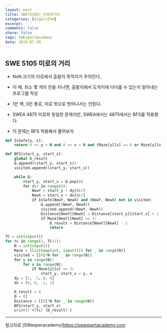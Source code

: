 ```yaml
---
layout: post
title: SWE(5105)_미로의거리
categories: [algorithm]
excerpt: ' '
comments: false
share: false
tags: SWExpertAcadmey
date: 2019-07-30
---
```


## SWE 5105 미로의 거리

- NxN 크기의 미로에서 출발지 목적지가 주어진다,
- 이 때, 최소 몇 개의 칸을 지나면, 출발지에서 도착지에 다다를 수 있는지 알아내는 프로그램 작성
- 1은 벽, 0은 통로, 미로 밖으로 벗어나서는 안된다.

- SWEA 4875 미로와 동일한 문제지만, SWEA에서는 4875에서는 BFS를 적용했다.
- 이 문제는 BFS 적용해서 풀어보자

```python
def IsSafe(y, x):
    return 0 <= y < N and 0 <= x < N and (Maze[y][x] == 0 or Maze[y][x] == 3)

def BFS(start_y, start_x):
    global D_result
    Q.append((start_y, start_x))
    visited.append((start_y, start_x))

    while Q:
        start_y, start_x = Q.pop(0)
        for dir in range(4):
            NewY = start_y + dy[dir]
            NewX = start_x + dx[dir]
            if IsSafe(NewY, NewX) and (NewY, NewX) not in visited:
                Q.append((NewY, NewX))
                visited.append((NewY, NewX))
                Distance[NewY][NewX] = Distance[start_y][start_x] + 1
                if Maze[NewY][NewX] == 3:
                    D_result = Distance[NewY][NewX] - 1
                    return

TC = int(input())
for tc in range(1, TC+1):
    N = int(input())
    Maze = [list(map(int, input())) for _ in range(N)]
    visited = [[0]*N for _ in range(N)]
    for y in range(N):
        for x in range(N):
            if Maze[y][x] == 2:
                start_y, start_x = y, x
    dy = [1, -1, 0, 0]
    dx = [0, 0, -1, 1]

    D_result = 0
    Q = []
    Distance = [[0]*N for _ in range(N)]
    BFS(start_y, start_x)
    print(f'#{tc} {D_result}')
```

---

참고자료
[SWexperacademy]<https://swexpertacademy.com>
